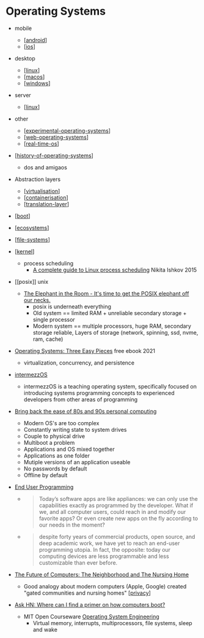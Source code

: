 Operating Systems
=================

* mobile
    * [[android]]
    * [[ios]]
* desktop
    * [[linux]]
    * [[macos]]
    * [[windows]]
* server
    * [[linux]]
* other
    * [[experimental-operating-systems]]
    * [[web-operating-systems]]
    * [[real-time-os]]
* [[history-of-operating-systems]]
    * dos and amigaos
* Abstraction layers
    * [[virtualisation]]
    * [[containerisation]]
    * [[translation-layer]]
* [[boot]]
* [[ecosystems]]
* [[file-systems]]
* [[kernel]]
    * process scheduling
        * [A complete guide to Linux process scheduling](https://trepo.tuni.fi/bitstream/handle/10024/96864/GRADU-1428493916.pdf) Nikita Ishkov 2015
* [[posix]] unix
    * [The Elephant in the Room - It's time to get the POSIX elephant off our necks.](https://queue.acm.org/detail.cfm?id=3570921)
        * posix is underneath everything
        * Old system == limited RAM + unreliable secondary storage + single processor
        * Modern system == multiple processors, huge RAM, secondary storage reliable, Layers of storage (network, spinning, ssd, nvme, ram, cache)

* [Operating Systems: Three Easy Pieces](https://pages.cs.wisc.edu/~remzi/OSTEP/) free ebook 2021
    * virtualization, concurrency, and persistence
* [intermezzOS](http://intermezzos.github.io/)
    * intermezzOS is a teaching operating system, specifically focused on introducing systems programming concepts to experienced developers from other areas of programming


* [Bring back the ease of 80s and 90s personal computing](https://medium.com/@probonopd/bring-back-the-ease-of-80s-and-90s-personal-computing-393738c5e2a1)
    * Modern OS's are too complex
    * Constantly writing state to system drives
    * Couple to physical drive
    * Multiboot a problem
    * Applications and OS mixed together
    * Applications as one folder
    * Mutiple versions of an application useable
    * No passwords by default
    * Offline by default
* [End User Programming](https://www.inkandswitch.com/end-user-programming.html)
    * > Today’s software apps are like appliances: we can only use the capabilities exactly as programmed by the developer. What if we, and all computer users, could reach in and modify our favorite apps? Or even create new apps on the fly according to our needs in the moment?
    * > despite forty years of commercial products, open source, and deep academic work, we have yet to reach an end-user programming utopia. In fact, the opposite: today our computing devices are less programmable and less customizable than ever before.


* [The Future of Computers: The Neighborhood and The Nursing Home](https://puri.sm/posts/the-future-of-computers-the-neighborhood-and-the-nursing-home/)
    * Good analogy about modern computers (Apple, Google) created "gated communities and nursing homes" [[privacy]]

* [Ask HN: Where can I find a primer on how computers boot?](https://news.ycombinator.com/item?id=35229045)
    * MIT Open Courseware [Operating System Engineering](https://ocw.mit.edu/courses/6-828-operating-system-engineering-fall-2012/pages/lecture-notes-and-readings/)
        * Virtual memory, interrupts, multiprocessors, file systems, sleep and wake

[//begin]: # "Autogenerated link references for markdown compatibility"
[android]: android.md "Android"
[ios]: ios.md "iOS"
[linux]: linux.md "Linux"
[macos]: macos.md "MacOS"
[windows]: windows.md "Windows"
[experimental-operating-systems]: experimental-operating-systems.md "experimental-operating-systems"
[web-operating-systems]: web-operating-systems.md "web-operating-systems"
[real-time-os]: real-time-os.md "real-time-os"
[history-of-operating-systems]: history-of-operating-systems.md "History of Operating Systems"
[virtualisation]: virtualisation.md "Virtualisation"
[containerisation]: containerisation.md "Containerisation"
[translation-layer]: translation-layer.md "translation-layer"
[boot]: boot.md "Boot - System Startup"
[ecosystems]: ecosystems.md "desktop ecosystems"
[file-systems]: file-systems.md "File Systems"
[kernel]: kernel.md "Kernel"
[privacy]: privacy.md "Privacy"
[//end]: # "Autogenerated link references"